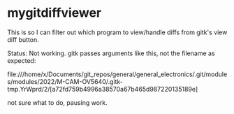 # mygitdiffviewer
This is so I can filter out which program to view/handle diffs from gitk's view diff button.



Status:
Not working. 
gitk passes arguments like this, not the filename as expected:

file:///home/x/Documents/git_repos/general/general_electronics/.git/modules/modules/2022/M-CAM-OV5640/.gitk-tmp.YrWprd/2/[a72fd759b4996a38570a67b465d987220135189e]

not sure what to do, pausing work.